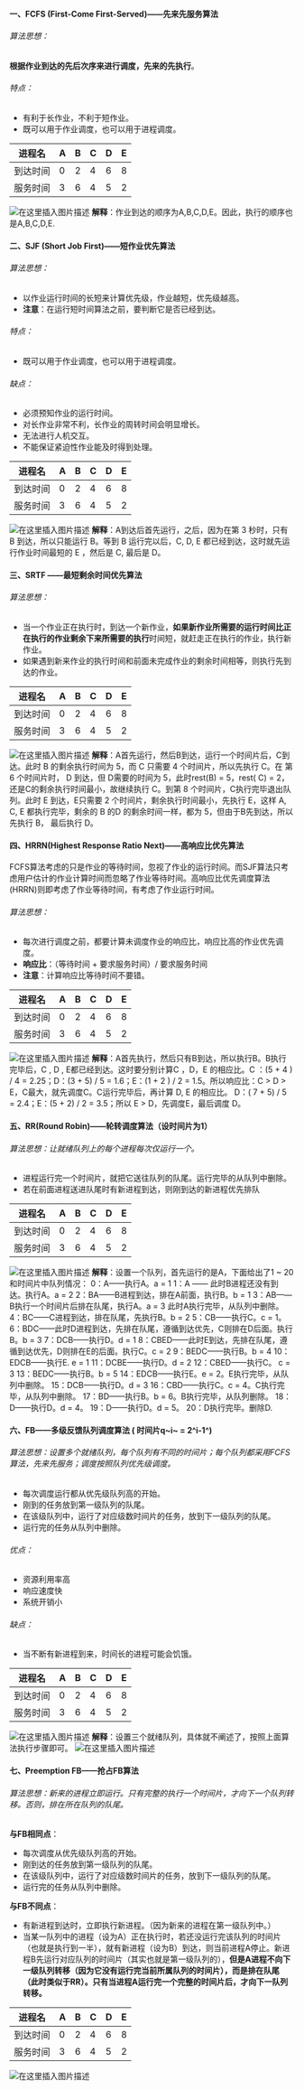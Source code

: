 ﻿#### 一、FCFS (First-Come First-Served)——先来先服务算法
###### 算法思想：
**根据作业到达的先后次序来进行调度，先来的先执行**。
###### 特点：
 - 有利于长作业，不利于短作业。
 - 既可以用于作业调度，也可以用于进程调度。

|进程名|A  | B|C  | D|E  | 
|--|--|--|--|--|--|
| 到达时间 |0  |2  |4  |6 | 8 |
| 服务时间 |3  |6  |4  |5 | 2 |

![在这里插入图片描述](./assets/20191027122818486.png)
**解释**：作业到达的顺序为A,B,C,D,E。因此，执行的顺序也是A,B,C,D,E.

#### 二、SJF (Short Job First)——短作业优先算法

###### 算法思想：

 - 以作业运行时间的长短来计算优先级，作业越短，优先级越高。
 - **注意**：在运行短时间算法之前，要判断它是否已经到达。
###### 特点：
 - 既可以用于作业调度，也可以用于进程调度。
###### 缺点：
 - 必须预知作业的运行时间。
 - 对长作业非常不利，长作业的周转时间会明显增长。
 - 无法进行人机交互。
 - 不能保证紧迫性作业能及时得到处理。

|进程名|A  | B|C  | D|E  | 
|--|--|--|--|--|--|
| 到达时间 |0  |2  |4  |6 | 8 |
| 服务时间 |3  |6  |4  |5 | 2 |

![在这里插入图片描述](./assets/20191027130201529.png)
**解释**：A到达后首先运行，之后，因为在第 3 秒时，只有 B 到达，所以只能运行 B。等到 B 运行完以后，C, D, E 都已经到达，这时就先运行作业时间最短的 E ，然后是 C,  最后是 D。

#### 三、SRTF ——最短剩余时间优先算法
###### 算法思想：

 - 当一个作业正在执行时，到达一个新作业，**如果新作业所需要的运行时间比正在执行的作业剩余下来所需要的执行**时间短，就赶走正在执行的作业，执行新作业。
 - 如果遇到新来作业的执行时间和前面未完成作业的剩余时间相等，则执行先到达的作业。

|进程名|A  | B|C  | D|E  | 
|--|--|--|--|--|--|
| 到达时间 |0  |2  |4  |6 | 8 |
| 服务时间 |3  |6  |4  |5 | 2 |

![在这里插入图片描述](./assets/20191027125222127.png)
**解释**：A首先运行，然后B到达，运行一个时间片后，C到达。此时 B 的剩余执行时间为 5，而 C 只需要 4 个时间片，所以先执行 C。在 第 6 个时间片时， D 到达，但 D需要的时间为 5，此时rest(B) = 5，rest( C) = 2，还是C的剩余执行时间最小，故继续执行 C。到第 8 个时间片，C执行完毕退出队列。此时 E 到达，E只需要 2 个时间片，剩余执行时间最小，先执行 E，这样 A, C, E 都执行完毕，剩余的 B 的D 的剩余时间一样，都为 5，但由于B先到达，所以先执行 B， 最后执行 D。

#### 四、HRRN(Highest Response Ratio Next)——高响应比优先算法
FCFS算法考虑的只是作业的等待时间，忽视了作业的运行时间。而SJF算法只考虑用户估计的作业计算时间而忽略了作业等待时间。高响应比优先调度算法(HRRN)则即考虑了作业等待时间，有考虑了作业运行时间。
###### 算法思想：

 - 每次进行调度之前，都要计算未调度作业的响应比，响应比高的作业优先调度。
 - **响应比**：（等待时间  + 要求服务时间）/ 要求服务时间 
 - **注意**：计算响应比等待时间不要错。

|进程名|A  | B|C  | D|E  | 
|--|--|--|--|--|--|
| 到达时间 |0  |2  |4  |6 | 8 |
| 服务时间 |3  |6  |4  |5 | 2 |

![在这里插入图片描述](./assets/20191027132640206.png)
**解释**：A首先执行，然后只有B到达，所以执行B。B执行完毕后，C , D , E都已经到达。这时要分别计算C ，D，E 的相应比。C ：(5 + 4 ) / 4 = 2.25；D：(3 + 5) / 5 = 1.6；E：(1 + 2 ) / 2 = 1.5。所以响应比：C > D > E，C最大，就先调度C。C运行完毕后，再计算 D, E 的相应比。 D：( 7 + 5) / 5 = 2.4；E：(5 + 2) / 2 = 3.5；所以 E > D，先调度E，最后调度 D。

#### 五、RR(Round Robin)——轮转调度算法（设时间片为1）
###### 算法思想：让就绪队列上的每个进程每次仅运行一个。

 - 进程运行完一个时间片，就把它送往队列的队尾。运行完毕的从队列中删除。
 - 若在前面进程送进队尾时有新进程到达，则刚到达的新进程优先排队

|进程名|A  | B|C  | D|E  | 
|--|--|--|--|--|--|
| 到达时间 |0  |2  |4  |6 | 8 |
| 服务时间 |3  |6  |4  |5 | 2 |

![在这里插入图片描述](./assets/20191027141635113.png)
**解释**：设置一个队列，首先运行的是A，下面给出了1 ~ 20 和时间片中队列情况：
0：A——执行A。a = 1
1：A   —— 此时B进程还没有到达。执行A。a = 2
2：BA——B进程到达，排在A前面，执行B。b = 1
3：AB——B执行一个时间片后排在队尾，执行A。a = 3  此时A执行完毕，从队列中删除。
4：BC——C进程到达，排在队尾，先执行B。b = 2
5：CB——执行C。c = 1。
6：BDC——此时D进程到达，先排在队尾，遵循到达优先，C则排在D后面。执行B。b = 3
7：DCB——执行D。d = 1
8：CBED——此时E到达，先排在队尾，遵循到达优先，D则排在E的后面。执行C。c = 2
9：BEDC——执行B。b = 4
10：EDCB——执行E. e = 1
11：DCBE——执行D。d = 2
12：CBED——执行C。 c = 3
13：BEDC——执行B。b = 5
14：EDCB——执行E。e = 2。E执行完毕，从队列中删除。
15：DCB——执行D。d = 3
16：CBD——执行C。c = 4。C执行完毕，从队列中删除。
17：BD——执行B。b = 6。B执行完毕，从队列删除。
18：D——执行D。d = 4。
19：D——执行D。d = 5。
20：D执行完毕。删除D.

#### 六、FB——多级反馈队列调度算法 ( 时间片q~i~ = 2^i-1^)
###### 算法思想：设置多个就绪队列，每个队列有不同的时间片；每个队列都采用FCFS算法，先来先服务；调度按照队列优先级调度。
 - 每次调度运行都从优先级队列高的开始。
 - 刚到的任务放到第一级队列的队尾。
 - 在该级队列中，运行了对应级数时间片的任务，放到下一级队列的队尾。
 - 运行完的任务从队列中删除。
###### 优点：
 - 资源利用率高
 - 响应速度快
 - 系统开销小
###### 缺点：
 - 当不断有新进程到来，时间长的进程可能会饥饿。

|进程名|A  | B|C  | D|E  | 
|--|--|--|--|--|--|
| 到达时间 |0  |2  |4  |6 | 8 |
| 服务时间 |3  |6  |4  |5 | 2 |

![在这里插入图片描述](./assets/20191027144506956.png)
**解释**：设置三个就绪队列，具体就不阐述了，按照上面算法执行步骤即可。
![在这里插入图片描述](https://img-blog.csdnimg.cn/20191223203945899.jpg)

#### 七、Preemption FB——抢占FB算法
###### 算法思想：新来的进程立即运行。只有完整的执行一个时间片，才向下一个队列转移。否则，排在所在队列的队尾。
**与FB相同点**：
 - 每次调度从优先级队列高的开始。
 - 刚到达的任务放到第一级队列的队尾。
 -  在该级队列中，运行了对应级数时间片的任务，放到下一级队列的队尾。
 - 运行完的任务从队列中删除。

**与FB不同点**：

 - 有新进程到达时，立即执行新进程。（因为新来的进程在第一级队列中。）
 - 当某一队列中的进程（设为A）正在执行时，若还没运行完该队列的时间片（也就是执行到一半），就有新进程（设为B）到达，则当前进程A停止。新进程B先运行对应队列的时间片（其实也就是第一级队列的），**但是A进程不向下一级队列转移（因为它没有运行完当前所属队列的时间片），而是排在队尾（此时类似于RR）。只有当进程A运行完一个完整的时间片后，才向下一队列转移。**

|进程名|A  | B|C  | D|E  | 
|--|--|--|--|--|--|
| 到达时间 |0  |2  |4  |6 | 8 |
| 服务时间 |3  |6  |4  |5 | 2 |

![在这里插入图片描述](./assets/20191027150620758.png)
